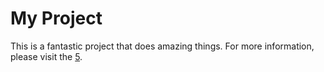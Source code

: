 # My Project

This is a fantastic project that does amazing things. For more information, please visit the [5](README.html).
